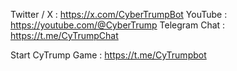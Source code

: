 Twitter / X : https://x.com/CyberTrumpBot
YouTube : https://youtube.com/@CyberTrump
Telegram Chat : https://t.me/CyTrumpChat

Start CyTrump Game : https://t.me/CyTrumpbot
